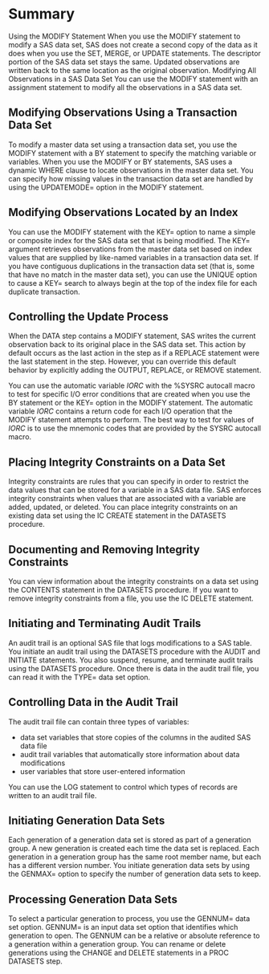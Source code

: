 # Summary

Using the MODIFY Statement
When you use the MODIFY statement to modify a SAS data set, SAS does not create a second copy of the data as it does when you use the SET, MERGE, or UPDATE statements. The descriptor portion of the SAS data set stays the same. Updated observations are written back to the same location as the original observation.
Modifying All Observations in a SAS Data Set
You can use the MODIFY statement with an assignment statement to modify all the observations in a SAS data set.

## Modifying Observations Using a Transaction Data Set
To modify a master data set using a transaction data set, you use the MODIFY statement with a BY statement to specify the matching variable or variables. When you use the MODIFY or BY statements, SAS uses a dynamic WHERE clause to locate observations in the master data set. You can specify how missing values in the transaction data set are handled by using the UPDATEMODE= option in the MODIFY statement.

## Modifying Observations Located by an Index
You can use the MODIFY statement with the KEY= option to name a simple or composite index for the SAS data set that is being modified. The KEY= argument retrieves observations from the master data set based on index values that are supplied by like-named variables in a transaction data set. If you have contiguous duplications in the transaction data set (that is, some that have no match in the master data set), you can use the UNIQUE option to cause a KEY= search to always begin at the top of the index file for each duplicate transaction.

## Controlling the Update Process
When the DATA step contains a MODIFY statement, SAS writes the current observation back to its original place in the SAS data set. This action by default occurs as the last action in the step as if a REPLACE statement were the last statement in the step. However, you can override this default behavior by explicitly adding the OUTPUT, REPLACE, or REMOVE statement.

You can use the automatic variable _IORC_ with the %SYSRC autocall macro to test for specific I/O error conditions that are created when you use the BY statement or the KEY= option in the MODIFY statement. The automatic variable _IORC_ contains a return code for each I/O operation that the MODIFY statement attempts to perform. The best way to test for values of _IORC_ is to use the mnemonic codes that are provided by the SYSRC autocall macro.

## Placing Integrity Constraints on a Data Set
Integrity constraints are rules that you can specify in order to restrict the data values that can be stored for a variable in a SAS data file. SAS enforces integrity constraints when values that are associated with a variable are added, updated, or deleted. You can place integrity constraints on an existing data set using the IC CREATE statement in the DATASETS procedure.

## Documenting and Removing Integrity Constraints
You can view information about the integrity constraints on a data set using the CONTENTS statement in the DATASETS procedure. If you want to remove integrity constraints from a file, you use the IC DELETE statement.

## Initiating and Terminating Audit Trails
An audit trail is an optional SAS file that logs modifications to a SAS table. You initiate an audit trail using the DATASETS procedure with the AUDIT and INITIATE statements. You also suspend, resume, and terminate audit trails using the DATASETS procedure. Once there is data in the audit trail file, you can read it with the TYPE= data set option.

## Controlling Data in the Audit Trail
The audit trail file can contain three types of variables:
- data set variables that store copies of the columns in the audited SAS data file
- audit trail variables that automatically store information about data modifications
- user variables that store user-entered information

You can use the LOG statement to control which types of records are written to an audit trail file.

## Initiating Generation Data Sets
Each generation of a generation data set is stored as part of a generation group. A new generation is created each time the data set is replaced. Each generation in a generation group has the same root member name, but each has a different version number. You initiate generation data sets by using the GENMAX= option to specify the number of generation data sets to keep.

## Processing Generation Data Sets
To select a particular generation to process, you use the GENNUM= data set option. GENNUM= is an input data set option that identifies which generation to open. The GENNUM can be a relative or absolute reference to a generation within a generation group. You can rename or delete generations using the CHANGE and DELETE statements in a PROC DATASETS step.




















